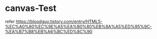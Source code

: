 # canvas-Test
refer
https://bloodguy.tistory.com/entry/HTML5-%EC%A0%80%EC%9E%A5%EA%B0%80%EB%8A%A5%ED%95%9C-%EA%B7%B8%EB%A6%BC%ED%8C%90
